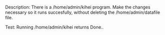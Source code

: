 Description: There is a /home/admin/kihei program. Make the changes necessary so it runs succesfully, without deleting the /home/admin/datafile file.

Test: Running /home/admin/kihei returns Done..
